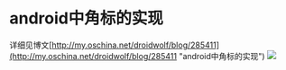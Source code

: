 # android中角标的实现 #
详细见博文[http://my.oschina.net/droidwolf/blog/285411](http://my.oschina.net/droidwolf/blog/285411 "android中角标的实现")
![](http://static.oschina.net/uploads/img/201406/30143519_TgjG.jpg)